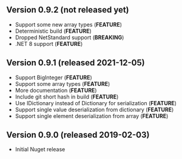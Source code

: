 ## Version 0.9.2 (not released yet)
- Support some new array types (**FEATURE**)
- Deterministic build (**FEATURE**)
- Dropped NetStandard support (**BREAKING**)
- .NET 8 support (**FEATURE**)

## Version 0.9.1 (released 2021-12-05)
- Support BigInteger (**FEATURE**)
- Support some array types (**FEATURE**)
- More documentation (**FEATURE**)
- Include git short hash in build (**FEATURE**)
- Use IDictionary instead of Dictionary for serialization (**FEATURE**)
- Support single value deserialization from dictionary (**FEATURE**)
- Support single element deserialization from array (**FEATURE**)

## Version 0.9.0 (released 2019-02-03)
- Initial Nuget release